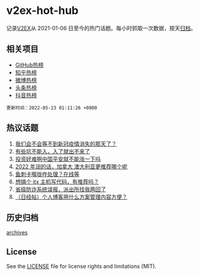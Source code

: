# v2ex-hot-hub

 记录[V2EX](https://www.v2ex.com/)从 2021-01-06 日至今的热门话题。每小时抓取一次数据，按天[归档](archives)。
 
 ## 相关项目

- [GitHub热榜](https://github.com/snaildev/github-hot-hub)
- [知乎热榜](https://github.com/snaildev/zhihu-hot-hub)
- [微博热榜](https://github.com/snaildev/weibo-hot-hub)
- [头条热榜](https://github.com/snaildev/toutiao-hot-hub)
- [抖音热榜](https://github.com/snaildev/douyin-hot-hub)


 `更新时间：2022-05-23 01:11:26 +0800`

## 热议话题

1. [我们会不会等不到新冠疫情消失的那天了？](https://www.v2ex.com/t/854488)
1. [有些坑不能入，入了就出不来了](https://www.v2ex.com/t/854427)
1. [投资好难啊中国平安就不能涨一下吗](https://www.v2ex.com/t/854449)
1. [2022 年润的话，加拿大 澳大利亚更推荐哪个呢](https://www.v2ex.com/t/854432)
1. [鱼刺卡喉咙咋处理？在线等](https://www.v2ex.com/t/854545)
1. [想搞个 itx 主机写代码，有推荐吗？](https://www.v2ex.com/t/854411)
1. [省级防诈系统误报，派出所找我两回了](https://www.v2ex.com/t/854467)
1. [（日经帖）个人博客用什么方案管理内容方便？](https://www.v2ex.com/t/854446)

## 历史归档

[archives](archives)

## License

See the [LICENSE](LICENSE) file for license rights and limitations (MIT).
